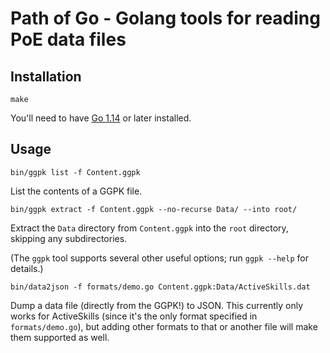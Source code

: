 Path of Go - Golang tools for reading PoE data files
====================================================

Installation
------------

    make

You'll need to have [Go 1.14](https://golang.org/dl/) or later installed.


Usage
-----

    bin/ggpk list -f Content.ggpk

List the contents of a GGPK file.


    bin/ggpk extract -f Content.ggpk --no-recurse Data/ --into root/

Extract the `Data` directory from `Content.ggpk` into the `root` directory,
skipping any subdirectories.

(The `ggpk` tool supports several other useful options; run `ggpk --help` for
details.)


    bin/data2json -f formats/demo.go Content.ggpk:Data/ActiveSkills.dat

Dump a data file (directly from the GGPK!) to JSON. This currently only works
for ActiveSkills (since it's the only format specified in `formats/demo.go`),
but adding other formats to that or another file will make them supported as
well.
